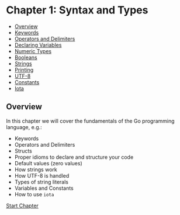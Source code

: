 # Chapter 1: Syntax and Types

- [Overview](#overview)
- [Keywords](01-keywords.md)
- [Operators and Delimiters](02-operators-and-delimiters.md)
- [Declaring Variables](03-declaring-variables.md)
- [Numeric Types](04-numeric-types.md)
- [Booleans](05-booleans.md)
- [Strings](06-strings.md)
- [Printing](07-printing.md)
- [UTF-8](08-utf-8.md)
- [Constants](09-constants.md)
- [Iota](10-iota.md)

## Overview

In this chapter we will cover the fundamentals of the Go programming language, e.g.:

- Keywords
- Operators and Delimiters
- Structs
- Proper idioms to declare and structure your code
- Default values (zero values)
- How strings work
- How UTF-8 is handled
- Types of string literals
- Variables and Constants
- How to use `iota`

[Start Chapter](01-keywords.md)
